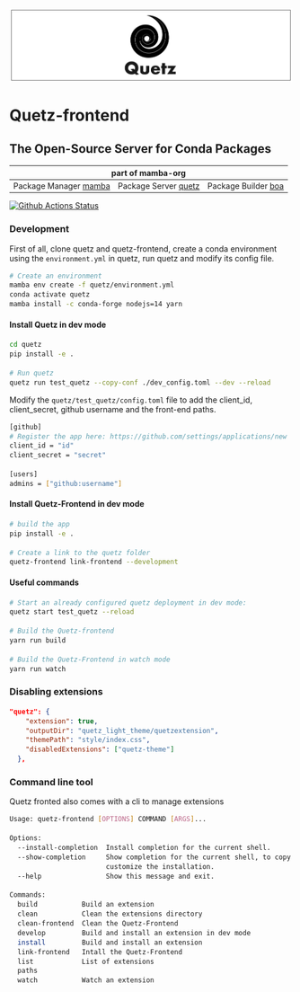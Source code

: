 ![quetz header image](quetz_header.png)

# Quetz-frontend

## The Open-Source Server for Conda Packages

<table>
<thead align="center" cellspacing="10">
  <tr>
    <th colspan="3" align="center" border="">part of mamba-org</th>
  </tr>
</thead>
<tbody>
  <tr background="#FFF">
    <td align="center">Package Manager <a href="https://github.com/mamba-org/mamba">mamba</a></td>
    <td align="center">Package Server <a href="https://github.com/mamba-org/quetz">quetz</a></td>
    <td align="center">Package Builder <a href="https://github.com/mamba-org/boa">boa</a></td>
  </tr>
</tbody>
</table>

[![Github Actions Status](https://github.com/mamba-org/quetz-frontend/workflows/Build/badge.svg)](https://github.com/mamba-org/quetz-frontend/actions)

### Development

First of all, clone quetz and quetz-frontend, create a conda environment using the `environment.yml` in quetz, run quetz and modify its config file.

```bash
# Create an environment
mamba env create -f quetz/environment.yml
conda activate quetz
mamba install -c conda-forge nodejs=14 yarn
```

#### Install Quetz in dev mode

```bash
cd quetz
pip install -e .

# Run quetz
quetz run test_quetz --copy-conf ./dev_config.toml --dev --reload
```

Modify the `quetz/test_quetz/config.toml` file to add the client_id, client_secret, github username and the front-end paths.

```bash
[github]
# Register the app here: https://github.com/settings/applications/new
client_id = "id"
client_secret = "secret"

[users]
admins = ["github:username"]
```

#### Install Quetz-Frontend in dev mode

```bash
# build the app
pip install -e .

# Create a link to the quetz folder
quetz-frontend link-frontend --development
```

#### Useful commands

```bash
# Start an already configured quetz deployment in dev mode:
quetz start test_quetz --reload

# Build the Quetz-frontend
yarn run build

# Build the Quetz-Frontend in watch mode
yarn run watch
```

### Disabling extensions

```json
"quetz": {
    "extension": true,
    "outputDir": "quetz_light_theme/quetzextension",
    "themePath": "style/index.css",
    "disabledExtensions": ["quetz-theme"]
  },
```

### Command line tool

Quetz fronted also comes with a cli to manage extensions

```bash
Usage: quetz-frontend [OPTIONS] COMMAND [ARGS]...

Options:
  --install-completion  Install completion for the current shell.
  --show-completion     Show completion for the current shell, to copy it or
                        customize the installation.
  --help                Show this message and exit.

Commands:
  build           Build an extension
  clean           Clean the extensions directory
  clean-frontend  Clean the Quetz-Frontend
  develop         Build and install an extension in dev mode
  install         Build and install an extension
  link-frontend   Intall the Quetz-Frontend
  list            List of extensions
  paths
  watch           Watch an extension

```
